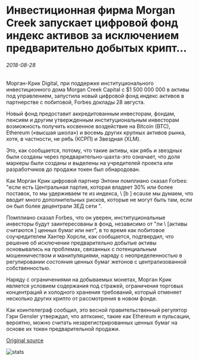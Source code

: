 # Инвестиционная фирма Morgan Creek запускает цифровой фонд индекс активов за исключением предварительно добытых крипт...

###### 2018-08-28

Морган-Крик Digital, при поддержке институционального инвестиционного дома Morgan Creek Capital с $1 500 000 000 в активы под управлением, запустила новый цифровой фонд индекс активов в партнерстве с побитовой, Forbes доклады 28 августа.

Новый фонд предоставит аккредитованным инвесторам, фондам, пенсиям и другим утвержденным институциональным инвесторам возможность получить косвенное воздействие на Bitcoin (BTC), Ethereum («высшая школа») и восемь других крупных активов рынка, хотя, в частности, не рябь (КСРП) и Звездная (XLM).

Это, как сообщается, потому, что такие активы, как рябь и звездных были созданы через предварительно-шахта-это означает, что доля маркеры были созданы и выделены на учредителей проекта или разработчиков до продажи токен был обнародован.

Как Морган Крик цифровой партнер Энтони помплиано сказал Forbes: "если есть Центральная партия, которая владеет 30% или более поставок, то мы удерживаем те из индекса, \ [b \] ecause мы думаем, что вводит много дополнительных рисков, которые не могут быть там, если он был более децентрали ЗЕД сети ".

Помплиано сказал Forbes, что он уверен, институциональные инвесторы будут заинтересованы в фонд, независимо от "ли \ [активы считаются \] ценных бумаг или нет", в то время как побитовое соучредителем Хантер Хорсли, как сообщается, подтвердил, что решение об исключении предварительно добытые активы основывались на проблемах, связанных с потенциальным мошенничеством и манипуляциями, наряду с неопределенностью в регулировании состояния ценных бумаг жетонов с централизованной собственностью.

Наряду с ограничениями на добываемых монетах, Морган Крик является условием содержания под стражей, ограничения торговых концентраций и холодного хранения требований, который отменяет несколько других крипто от рассмотрения в новом фонде.

Как коинтелеграф сообщил, это весной правительственный регулятор Гэри Gensler утверждал, что алткоинс, такие как Ethereum и пульсации, вероятно, можно считать незарегистрированных ценных бумаг на основе их токен предварительной продажи.

[Original source](https://cointelegraph.com/news/investment-firm-morgan-creek-launches-digital-asset-index-fund-excluding-pre-mined-cryptos)

![stats](https://c.statcounter.com/11760860/0/a89fa40b/1/ "stats")